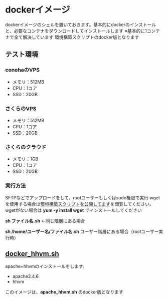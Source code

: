 # dockerイメージ

dockerイメージのシェルを置いておきます。基本的にdockerのインストールと、必要なコンテナをダウンロードしてインストールします
※基本的に1コンテナで全て解決しています
環境構築スクリプトのdocker版となります

## テスト環境
### conohaのVPS
* メモリ：512MB
* CPU：1コア
* SSD：20GB

### さくらのVPS
* メモリ：512MB
* CPU：1コア
* SSD：20GB

### さくらのクラウド
* メモリ：1GB
* CPU：1コア
* SSD：20GB

### 実行方法
SFTPなどでアップロードをして、rootユーザーもしくはsudo権限で実行
wgetを使用する場合は[環境構築スクリプトを公開してます](https://www.logw.jp/cloudserver/8886.html)を閲覧してください。
wgetがない場合は **yum -y install wget** でインストールしてください

**sh ファイル名.sh** ←同じ階層にある場合

**sh /home/ユーザー名/ファイル名.sh** ユーザー階層にある場合（rootユーザー実行時）

## [docker_hhvm.sh](https://github.com/site-lab/docker/blob/master/docker_hhvm.sh)
apache+hhvmのインストールをします。
* apache2.4.6
* hhvm

このイメージは、**apache_hhvm.sh** のdocker版となります
